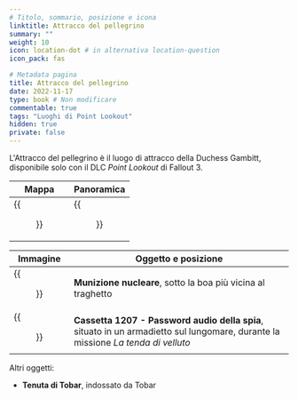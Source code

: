 ```yaml
---
# Titolo, sommario, posizione e icona
linktitle: Attracco del pellegrino
summary: ""
weight: 10
icon: location-dot # in alternativa location-question
icon_pack: fas

# Metadata pagina
title: Attracco del pellegrino
date: 2022-11-17
type: book # Non modificare
commentable: true
tags: "Luoghi di Point Lookout"
hidden: true
private: false 
---
```


L'Attracco del pellegrino è il luogo di attracco della Duchess Gambitt, disponibile solo con il DLC *Point Lookout* di Fallout 3.

| Mappa                          | Panoramica                  |
| ------------------------------ | --------------------------- |
| {{<figure src="fo3/Pilgrims_Landing_loc.webp">}}| {{<figure src="fo3/Pilgrim's_Landing.webp">}}|

| Immagine                                | Oggetto e posizione                                                                                                              |
| --------------------------------------- | -------------------------------------------------------------------------------------------------------------------------------- |
| {{<figure src="fo3/Pilgrim's_Landing_mini_nuke.webp">}}  | **Munizione nucleare**, sotto la boa più vicina al traghetto                                                                     |
| {{<figure src="fo3/Box_1207_-_spy_audio_password.webp">}}| **Cassetta 1207 - Password audio della spia**, situato in un armadietto sul lungomare, durante la missione *La tenda di velluto* |


Altri oggetti:
- **Tenuta di Tobar**, indossato da Tobar


